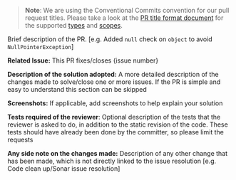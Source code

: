 > **Note**: We are using the Conventional Commits convention for our pull request titles. Please take a look at the [PR title format document](https://github.com/eclipse/kura/blob/develop/CONTRIBUTING.md#submitting-the-changes) for the supported [types](https://github.com/eclipse/kura/blob/develop/CONTRIBUTING.md#type) and [scopes](https://github.com/eclipse/kura/blob/develop/CONTRIBUTING.md#scope).

Brief description of the PR. [e.g. Added `null` check on `object` to avoid `NullPointerException`]

**Related Issue:** This PR fixes/closes {issue number}

**Description of the solution adopted:** A more detailed description of the changes made to solve/close one or more issues. If the PR is simple and easy to understand this section can be skipped

**Screenshots:** If applicable, add screenshots to help explain your solution

**Tests required of the reviewer**: Optional description of the tests that the reviewer is asked to do, in addition to the static revision of the code. These tests should have already been done by the committer, so please limit the requests

**Any side note on the changes made:** Description of any other change that has been made, which is not directly linked to the issue resolution [e.g. Code clean up/Sonar issue resolution]
